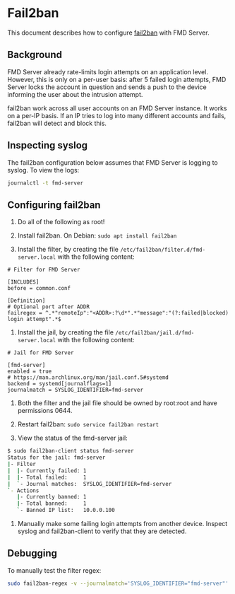 # Fail2ban

This document describes how to configure [fail2ban](https://fail2ban.org) with FMD Server.

## Background

FMD Server already rate-limits login attempts on an application level.
However, this is only on a per-user basis: after 5 failed login attempts,
FMD Server locks the account in question and sends a push to the device
informing the user about the intrusion attempt.

fail2ban work across all user accounts on an FMD Server instance.
It works on a per-IP basis.
If an IP tries to log into many different accounts and fails,
fail2ban will detect and block this.

## Inspecting syslog

The fail2ban configuration below assumes that FMD Server is logging to syslog.
To view the logs:

```sh
journalctl -t fmd-server
```

## Configuring fail2ban

1. Do all of the following as root!

1. Install fail2ban.
   On Debian: `sudo apt install fail2ban`

1. Install the filter, by creating the file `/etc/fail2ban/filter.d/fmd-server.local`
   with the following content:

```
# Filter for FMD Server

[INCLUDES]
before = common.conf

[Definition]
# Optional port after ADDR
failregex = ^.*"remoteIp":"<ADDR>:?\d*".*"message":"(?:failed|blocked) login attempt".*$
```

1. Install the jail, by creating the file `/etc/fail2ban/jail.d/fmd-server.local`
   with the following content:

```
# Jail for FMD Server

[fmd-server]
enabled = true
# https://man.archlinux.org/man/jail.conf.5#systemd
backend = systemd[journalflags=1]
journalmatch = SYSLOG_IDENTIFIER=fmd-server
```

1. Both the filter and the jail file should be owned by root:root and have permissions 0644.

1. Restart fail2ban: `sudo service fail2ban restart`

1. View the status of the fmd-server jail:

```sh
$ sudo fail2ban-client status fmd-server
Status for the jail: fmd-server
|- Filter
|  |- Currently failed: 1
|  |- Total failed:     1
|  `- Journal matches:  SYSLOG_IDENTIFIER=fmd-server
`- Actions
   |- Currently banned: 1
   |- Total banned:     1
   `- Banned IP list:   10.0.0.100
```

1. Manually make some failing login attempts from another device.
   Inspect syslog and fail2ban-client to verify that they are detected.

## Debugging

To manually test the filter regex:

```sh
sudo fail2ban-regex -v --journalmatch='SYSLOG_IDENTIFIER="fmd-server"' systemd-journal[journalflags=1] fmd-server
```

